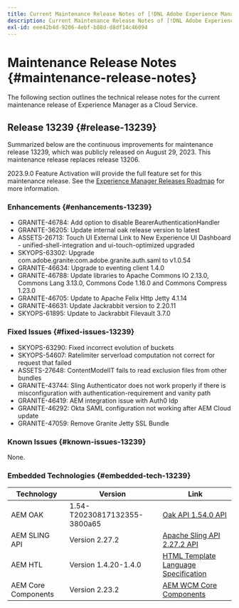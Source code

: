 ```yaml
---
title: Current Maintenance Release Notes of [!DNL Adobe Experience Manager] as a Cloud Service.
description: Current Maintenance Release Notes of [!DNL Adobe Experience Manager] as a Cloud Service.
exl-id: eee42b4d-9206-4ebf-b88d-d8df14c46094
---
```

# Maintenance Release Notes {#maintenance-release-notes}

The following section outlines the technical release notes for the current maintenance release of Experience Manager as a Cloud Service.

## Release 13239 {#release-13239}

Summarized below are the continuous improvements for maintenance release 13239, which was publicly released on August 29, 2023. This maintenance release replaces release 13206.

2023.9.0 Feature Activation will provide the full feature set for this maintenance release. See the [Experience Manager Releases Roadmap](https://experienceleague.adobe.com/docs/experience-manager-release-information/aem-release-updates/update-releases-roadmap.html) for more information.

### Enhancements {#enhancements-13239}

- GRANITE-46784: Add option to disable BearerAuthenticationHandler
- GRANITE-36205: Update internal oak release version to latest
- ASSETS-26713: Touch UI External Link to New Experience UI Dashboard - unified-shell-integration and ui-touch-optimized upgraded
- SKYOPS-63302: Upgrade com.adobe.granite:com.adobe.granite.auth.saml to v1.0.54
- GRANITE-46634: Upgrade to eventing client 1.4.0
- GRANITE-46788: Update libraries to Apache Commons IO 2.13.0, Commons Lang 3.13.0, Commons Code 1.16.0 and Commons Compress 1.23.0
- GRANITE-46705: Update to Apache Felix Http Jetty 4.1.14
- GRANITE-46631: Update Jackrabbit version to 2.20.11
- SKYOPS-61895: Update to Jackrabbit Filevault 3.7.0

### Fixed Issues {#fixed-issues-13239}

- SKYOPS-63290: Fixed incorrect evolution of buckets
- SKYOPS-54607: Ratelimiter serverload computation not correct for request that failed
- ASSETS-27648: ContentModelIT fails to read exclusion files from other bundles
- GRANITE-43744: Sling Authenticator does not work properly if there is misconfiguration with authentication-requirement and vanity path
- GRANITE-46419: AEM integration issue with Auth0 Idp
- GRANITE-46292: Okta SAML configuration not working after AEM Cloud update
- GRANITE-47059: Remove Granite Jetty SSL Bundle

### Known Issues {#known-issues-13239}

None.

### Embedded Technologies {#embedded-tech-13239}

|Technology|Version|Link|
|---|---|---|
|AEM OAK |1.54-T20230817132355-3800a65|[Oak API 1.54.0 API](https://www.javadoc.io/doc/org.apache.jackrabbit/oak-api/1.54.0/index.html)| 
|AEM SLING API |Version 2.27.2 |[Apache Sling API 2.27.2 API](https://www.javadoc.io/doc/org.apache.sling/org.apache.sling.api/latest/index.html)|
|AEM HTL|Version 1.4.20-1.4.0 |[HTML Template Language Specification](https://github.com/adobe/htl-spec)|
|AEM Core Components|Version 2.23.2|[AEM WCM Core Components](https://github.com/adobe/aem-core-wcm-components)|
